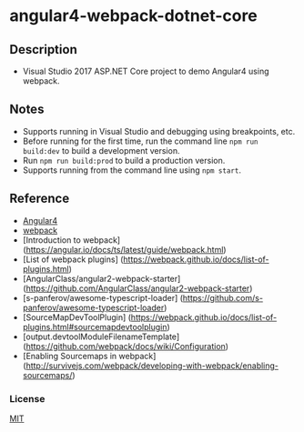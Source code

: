 # angular4-webpack-dotnet-core
## Description
* Visual Studio 2017 ASP.NET Core project to demo Angular4 using webpack.

## Notes
* Supports running in Visual Studio and debugging using breakpoints, etc.
* Before running for the first time, run the command line `npm run build:dev` to build a development version.
* Run `npm run build:prod` to build a production version.
* Supports running from the command line using `npm start`.

## Reference
* [Angular4](https://angular.io/)
* [webpack](https://github.com/webpack/webpack)
* [Introduction to webpack] (https://angular.io/docs/ts/latest/guide/webpack.html)
* [List of webpack plugins] (https://webpack.github.io/docs/list-of-plugins.html)
* [AngularClass/angular2-webpack-starter] (https://github.com/AngularClass/angular2-webpack-starter)
* [s-panferov/awesome-typescript-loader] (https://github.com/s-panferov/awesome-typescript-loader)
* [SourceMapDevToolPlugin] (https://webpack.github.io/docs/list-of-plugins.html#sourcemapdevtoolplugin)
* [output.devtoolModuleFilenameTemplate] (https://github.com/webpack/docs/wiki/Configuration)
* [Enabling Sourcemaps in webpack] (http://survivejs.com/webpack/developing-with-webpack/enabling-sourcemaps/)

### License
[MIT](http://opensource.org/licenses/MIT)
